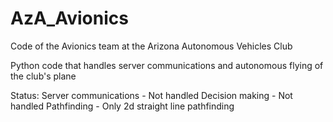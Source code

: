 # AzA_Avionics
Code of the Avionics team at the Arizona Autonomous Vehicles Club

Python code that handles server communications and autonomous flying of the club's plane

Status:
Server communications - Not handled
Decision making - Not handled
Pathfinding - Only 2d straight line pathfinding
